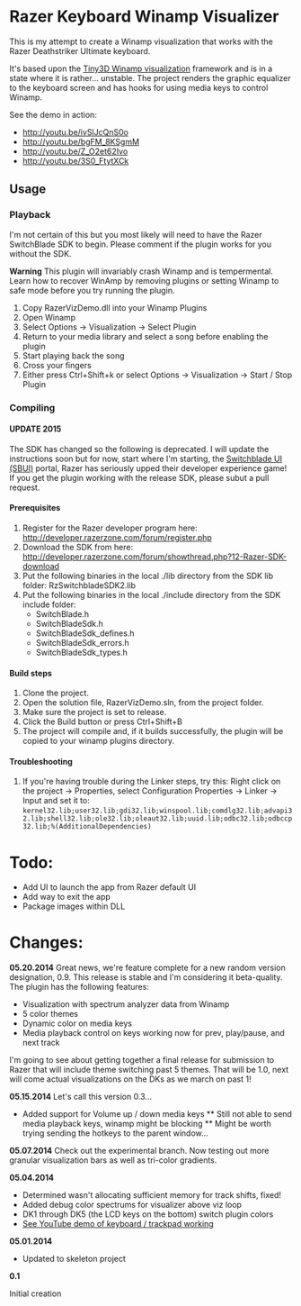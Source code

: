 # Razer Keyboard Winamp Visualizer

This is my attempt to create a Winamp visualization that works with
the Razer Deathstriker Ultimate keyboard.

It's based upon the [Tiny3D Winamp visualization](tiny3d) framework and
is in a state where it is rather... unstable. The project renders
the graphic equalizer to the keyboard screen and has hooks for using
media keys to control Winamp.

See the demo in action: 
- http://youtu.be/ivSlJcQnS0o 
- http://youtu.be/bgFM_8KSgmM
- http://youtu.be/Z_O2et62Ivo
- http://youtu.be/3S0_FtytXCk

## Usage

### Playback
I'm not certain of this but you most likely will need to have the Razer SwitchBlade SDK
to begin. Please comment if the plugin works for you without the SDK.

**Warning** This plugin will invariably crash Winamp and is tempermental. Learn how
to recover WinAmp by removing plugins or setting Winamp to safe mode before you try
running the plugin.

  1. Copy RazerVizDemo.dll into your Winamp Plugins
  2. Open Winamp
  3. Select Options -> Visualization -> Select Plugin
  4. Return to your media library and select a song before enabling the plugin
  5. Start playing back the song
  6. Cross your fingers
  7. Either press Ctrl+Shift+k or select Options -> Visualization -> Start / Stop Plugin

### Compiling ###

#### UPDATE 2015 ####
The SDK has changed so the following is deprecated. I will update the instructions soon but for now, start where I'm starting, the [Switchblade UI (SBUI)](http://developer.razerzone.com/sbui/sbui-sdk/) portal, Razer has seriously upped their developer experience game! If you get the plugin working with the release SDK, please subut a pull request.

#### Prerequisites ####
1. Register for the Razer developer program here:
    http://developer.razerzone.com/forum/register.php
2. Download the SDK from here:
    http://developer.razerzone.com/forum/showthread.php?12-Razer-SDK-download
3. Put the following binaries in the local ./lib directory from the SDK lib folder:
    RzSwitchbladeSDK2.lib
4. Put the following binaries in the local ./include directory from the SDK include folder:
    - SwitchBlade.h
    - SwitchBladeSdk.h
    - SwitchBladeSdk_defines.h
    - SwitchBladeSdk_errors.h
    - SwitchBladeSdk_types.h

#### Build steps ####

  1. Clone the project.
  2. Open the solution file, RazerVizDemo.sln, from the project folder.
  3. Make sure the project is set to release.
  3. Click the Build button or press Ctrl+Shift+B
  4. The project will compile and, if it builds successfully, the plugin will be copied to your winamp plugins directory.

#### Troubleshooting ####
  1. If you're having trouble during the Linker steps, try this: Right click on the project -> Properties, select Configuration Properties -> Linker -> Input and set it to: `kernel32.lib;user32.lib;gdi32.lib;winspool.lib;comdlg32.lib;advapi32.lib;shell32.lib;ole32.lib;oleaut32.lib;uuid.lib;odbc32.lib;odbccp32.lib;%(AdditionalDependencies)`

Todo:
=========
* Add UI to launch the app from Razer default UI
* Add way to exit the app
* Package images within DLL

Changes:
=========
**05.20.2014**
Great news, we're feature complete for a new random version designation, 0.9. This release is stable and I'm considering it beta-quality. The plugin has the following features:
* Visualization with spectrum analyzer data from Winamp
* 5 color themes
* Dynamic color on media keys
* Media playback control on keys working now for prev, play/pause, and next track

I'm going to see about getting together a final release for submission to Razer that will include theme switching past 5 themes. That will be 1.0, next will come actual visualizations on the DKs as we march on past 1!

**05.15.2014**
Let's call this version 0.3...
* Added support for Volume up / down media keys
** Still not able to send media playback keys, winamp might be blocking
** Might be worth trying sending the hotkeys to the parent window...

**05.07.2014**
Check out the experimental branch. Now testing out more granular visualization bars as well as tri-color gradients.

**05.04.2014**
- Determined wasn't allocating sufficient memory for track shifts, fixed!
- Added debug color spectrums for visualizer above viz loop
- DK1 through DK5 (the LCD keys on the bottom) switch plugin colors
- [See YouTube demo of keyboard / trackpad working](YTDemo3)

**05.01.2014**

- Updated to skeleton project

**0.1**

Initial creation


[tiny3d]: https://github.com/icebreaker/tiny3d/
[YTDemo3]: http://youtu.be/3S0_FtytXCk
